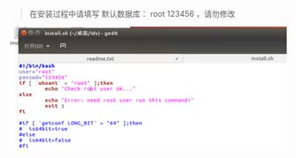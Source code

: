 <blockquote class="warning">
	在安装过程中请填写 默认数据库： root  123456  ，请勿修改
</blockquote> 

![](../images/screenshot_1526265038324.png)